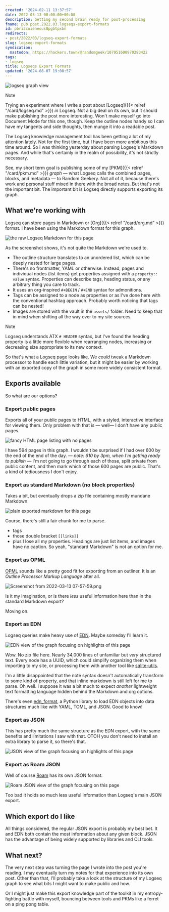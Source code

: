 ```yaml
---
created: '2024-02-11 13:37:57'
date: 2022-03-13 00:00:00+00:00
description: Getting my second brain ready for post-processing
fname: pub.post.2022.03.logseqs-export-formats
id: pbri3cuieneous8pgbtpxbn
redirects:
- post/2022/03/logseq-export-formats
slug: logseq-export-formats
syndication:
  mastodon: https://hackers.town/@randomgeek/107951600970293422
tags:
- logseq
title: Logseqs Export Formats
updated: '2024-08-07 19:08:57'
---
```


![logseq graph view](assets/img/2022/cover-2022-03-13.png "Not the biggest graph but still cumbersome to export one by one")

> [!NOTE]
> Trying an experiment where I write a post about [Logseq]({{< relref "/card/logseq.md" >}}) _in_ Logseq. Not a big deal on its own, but it should make publishing the post more interesting. Won't make myself go into Document Mode for this one, though. Keep the outline nodes handy so I can have my tangents and side thoughts, then munge it into a readable post.

The Logseq knowledge management tool has been getting a lot of my attention lately. Not for the first time, but I have been more ambitious this time around. So I was thinking yesterday about parsing Logseq's Markdown pages. And while that's certainly in the realm of possibility, it's not strictly necessary.

See, my short term goal is publishing some of my [PKM]({{< relref "/card/pkm.md" >}}) _graph_ — what Logseq calls the combined pages, blocks, and metadata — to Random Geekery. Not all of it, because there's work and personal stuff mixed in there with the broad notes. But that's not the important bit. The important bit is Logseq directly supports exporting its graph.

## What we're working with

Logseq can store pages in Markdown or [Org]({{< relref "/card/org.md" >}}) format. I have been using the Markdown format for this graph.

![the raw Logseq Markdown for this page](assets/img/2022/Screenshot_from_2022-03-13_07-06-34_1647180542104_0.png "the raw Logseq Markdown for this page")

As the screenshot shows, it's not quite the Markdown we're used to.

- The outline structure translates to an unordered list, which can be deeply nested for large pages.
- There's no frontmatter, YAML or otherwise. Instead, pages and individual nodes (list items) get properties assigned with a `property:: value` syntax. Properties can describe tags, heading status, or any arbitrary thing you care to track.
- It uses an org-inspired `#+BEGIN` / `#+END` syntax for admonitions.
- Tags can be assigned to a node as properties or as I've done here with the conventional hashtag approach. Probably worth noticing that tags can be nested!
- Images are stored with the vault in the `assets/` folder. Need to keep that in mind when shifting all the way over to my site sources.

> [!NOTE]
> Logseq understands ATX `# HEADER` syntax, but I've found the heading property is a little more flexible when rearranging nodes, increasing or decreasing size appropriate to its new context.

So that's what a Logseq page looks like. We _could_ tweak a Markdown processor to handle each little variation, but it might be easier by working with an exported copy of the graph in some more widely consistent format.

## Exports available

So what are our options?

### Export public pages

Exports all of your public pages to HTML, with a styled, interactive interface for viewing them. Only problem with that is — well— I don't have any public pages.

![fancy HTML page listing with no pages](assets/img/2022/image_1647178655890_0.png)

I have 594 pages in this graph. I wouldn't be surprised if I had over 600 by the end of the end of the day. — _note: 610 by 3pm, when I'm getting ready to publish_ — I'm not going to go through each of those, split private from public content, and then mark which of those 600 pages are public. That's a kind of tediousness I don't enjoy.

### Export as standard Markdown (no block properties)

Takes a bit, but eventually drops a zip file containing mostly mundane Markdown.

![plain exported markdown for this page](assets/img/2022/Screenshot_from_2022-03-13_07-03-45_1647180250247_0.png)

Course, there's still a fair chunk for me to parse.

- tags
- those double bracket `[[links]]`
- plus I lose all my properties. Headings are just list items, and images have no caption. So yeah, "standard Markdown" is not an option for me.

### Export as OPML

[OPML](https://indieweb.org/OPML) sounds like a pretty good fit for exporting from an outliner. It is an _Outline Processor Markup Language_ after all.

![Screenshot from 2022-03-13 07-57-59.png](assets/img/2022/Screenshot_from_2022-03-13_07-57-59_1647183496460_0.png "OPML export for this page")

Is it my imagination, or is there _less_ useful information here than in the standard Markdown export?

Moving on.

### Export as EDN

Logseq queries make heavy use of [EDN](https://github.com/edn-format/edn). Maybe someday I'll learn it.

![EDN view of the graph focusing on highlights of this page](assets/img/2022/Screenshot_from_2022-03-13_08-15-24_1647184542358_0.png)

Wow. No zip file here. Nearly 34,000 lines of unfamiliar but _very_ structured text. Every node has a UUID, which could simplify organizing them when importing to my site, or processing them with another tool like [sqlite-utils](https://sqlite-utils.datasette.io/en/stable/).

I'm a little disappointed that the note syntax doesn't automatically transform to some kind of property, and that inline markdown is still left for me to parse. Oh well. I suppose it was a bit much to expect _another_ lightweight text formatting language hidden behind the Markdown and org options.

There's even [edn_format](https://github.com/swaroopch/edn_format), a Python library to load EDN objects into data structures much like with YAML, TOML, and JSON. Good to know!

### Export as JSON

This has pretty much the same structure as the EDN export, with the same benefits and limitations I saw with that. OTOH you don't need to install an extra library to parse it, so there's that.

![JSON view of the graph focusing on highlights of this page](assets/img/2022/Screenshot_from_2022-03-13_08-47-22_1647186468168_0.png)

### Export as Roam JSON

Well of course [Roam](https://roamresearch.com/) has its own JSON format.

![Roam JSON view of the graph focusing on this page](assets/img/2022/Screenshot_from_2022-03-13_08-47-22_1647186731737_0.png)

Too bad it holds so much less useful information than Logseq's main JSON export.

## Which export do I like

All things considered, the regular JSON export is probably my best bet. It and EDN both contain the most information about any given block. JSON has the advantage of being widely supported by libraries and CLI tools.

## What next?

The very next step was turning the page I wrote into the post you're reading. I may eventually turn my notes for that experience into its own post. Other than that, I'll probably take a look at the structure of my Logseq graph to see what bits I might want to make public and how.

Or I might just make this export knowledge part of the toolkit in my entropy-fighting battle with myself, bouncing between tools and PKMs like a ferret on a ping pong table.